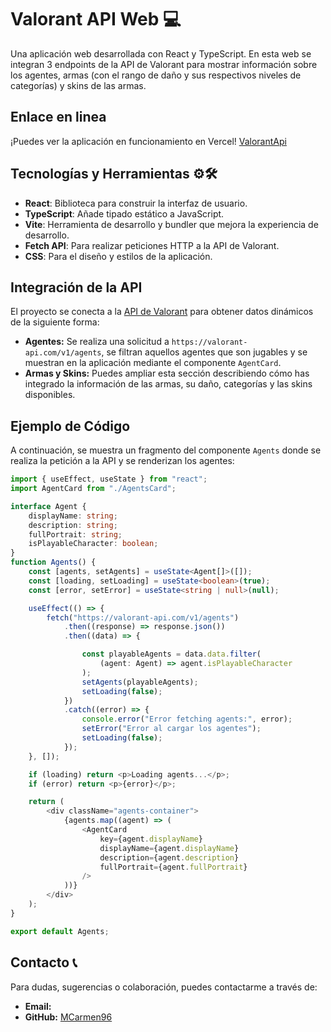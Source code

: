 # Valorant API Web 💻
Una aplicación web desarrollada con React y TypeScript.
En esta web se integran 3 endpoints de la API de Valorant para mostrar información sobre los agentes, armas (con el rango de daño y sus respectivos niveles de categorías) y skins de las armas.
## Enlace en linea
¡Puedes ver la aplicación en funcionamiento en Vercel!
[ValorantApi](https://practicas-cojali.vercel.app/)

## Tecnologías y Herramientas ⚙🛠
- **React**: Biblioteca para construir la interfaz de usuario. 
- **TypeScript**: Añade tipado estático a JavaScript. 
- **Vite**: Herramienta de desarrollo y bundler que mejora la experiencia de desarrollo. 
- **Fetch API**: Para realizar peticiones HTTP a la API de Valorant. 
- **CSS**: Para el diseño y estilos de la aplicación.

## Integración de la API 
El proyecto se conecta a la [API de Valorant](https://valorant-api.com) para obtener datos dinámicos de la siguiente forma: 
- **Agentes:** Se realiza una solicitud a `https://valorant-api.com/v1/agents`, se filtran aquellos agentes que son jugables y se muestran en la aplicación mediante el componente `AgentCard`. 
- **Armas y Skins:** Puedes ampliar esta sección describiendo cómo has integrado la información de las armas, su daño, categorías y las skins disponibles.

## Ejemplo de Código
A continuación, se muestra un fragmento del componente `Agents` donde se realiza la petición a la API y se renderizan los agentes:
``` typeScript
import { useEffect, useState } from "react";
import AgentCard from "./AgentsCard";

interface Agent {
    displayName: string;
    description: string;
    fullPortrait: string;
    isPlayableCharacter: boolean;
}
function Agents() {
    const [agents, setAgents] = useState<Agent[]>([]);
    const [loading, setLoading] = useState<boolean>(true);
    const [error, setError] = useState<string | null>(null);

    useEffect(() => {
        fetch("https://valorant-api.com/v1/agents")
            .then((response) => response.json())
            .then((data) => {

                const playableAgents = data.data.filter(
                    (agent: Agent) => agent.isPlayableCharacter
                );
                setAgents(playableAgents);
                setLoading(false);
            })
            .catch((error) => {
                console.error("Error fetching agents:", error);
                setError("Error al cargar los agentes");
                setLoading(false);
            });
    }, []);

    if (loading) return <p>Loading agents...</p>;
    if (error) return <p>{error}</p>;

    return (
        <div className="agents-container">
            {agents.map((agent) => (
                <AgentCard
                    key={agent.displayName}
                    displayName={agent.displayName}
                    description={agent.description}
                    fullPortrait={agent.fullPortrait}
                />
            ))}
        </div>
    );
}

export default Agents;

```

## Contacto 📞
Para dudas, sugerencias o colaboración, puedes contactarme a través de:
- **Email:** 
- **GitHub:** [MCarmen96](https://github.com/MCarmen96)
